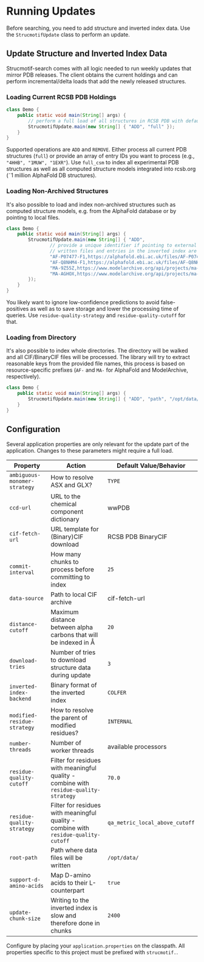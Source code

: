 # Running Updates
Before searching, you need to add structure and inverted index data. Use the `StrucmotifUpdate` class to perform an
update.

## Update Structure and Inverted Index Data
Strucmotif-search comes with all logic needed to run weekly updates that mirror PDB releases. The client obtains the
current holdings and can perform incremental/delta loads that add the newly released structures.

### Loading Current RCSB PDB Holdings
```java
class Demo {
    public static void main(String[] args) {
        // perform a full load of all structures in RCSB PDB with default configuration
        StrucmotifUpdate.main(new String[] { "ADD", "full" });
    }
}
```

Supported operations are `ADD` and `REMOVE`. Either process all current PDB structures (`full`) or provide an array of
entry IDs you want to process (e.g., `"4HHB", "1MUW", "1EXR"`). Use `full_csm` to index all experimental PDB structures
as well as all computed structure models integrated into rcsb.org (˜1 million AlphaFold DB structures).

### Loading Non-Archived Structures
It's also possible to load and index non-archived structures such as computed structure models, e.g. from the AlphaFold
database or by pointing to local files.

```java
class Demo {
    public static void main(String[] args) {
        StrucmotifUpdate.main(new String[] { "ADD",
                // provide a unique identifier if pointing to external files
                // written files and entries in the inverted index are identified by this key
                "AF-P07477-F1,https://alphafold.ebi.ac.uk/files/AF-P07477-F1-model_v1.cif",
                "AF-Q8NHM4-F1,https://alphafold.ebi.ac.uk/files/AF-Q8NHM4-F1-model_v1.cif",
                "MA-9Z55Z,https://www.modelarchive.org/api/projects/ma-9z55z?type=basic__model_file_name",
                "MA-AGHOX,https://www.modelarchive.org/api/projects/ma-aghox?type=basic__model_file_name"
        });
    }
}
```

You likely want to ignore low-confidence predictions to avoid false-positives as well as to save storage and lower the 
processing time of queries. Use `residue-quality-strategy` and `residue-quality-cutoff` for that.

### Loading from Directory
It's also possible to index whole directories. The directory will be walked and all CIF/BinaryCIF files will be 
processed. The library will try to extract reasonable keys from the provided file names, this process is based on 
resource-specific prefixes (`AF-` and `MA-` for AlphaFold and ModelArchive, respectively).
```java
class Demo {
    public static void main(String[] args) {
        StrucmotifUpdate.main(new String[] { "ADD", "path", "/opt/data/pdb/" });
    }
}
```

## Configuration
Several application properties are only relevant for the update part of the application. Changes to these parameters 
might require a full load.

| Property     | Action | Default Value/Behavior |
| -----------  | ------ | ------- |
| `ambiguous-monomer-strategy` | How to resolve ASX and GLX? | `TYPE` |
| `ccd-url` | URL to the chemical component dictionary | wwPDB |
| `cif-fetch-url` | URL template for (Binary)CIF download | RCSB PDB BinaryCIF |
| `commit-interval` | How many chunks to process before committing to index | `25` |
| `data-source` | Path to local CIF archive | cif-fetch-url |
| `distance-cutoff` | Maximum distance between alpha carbons that will be indexed in Å | `20` |
| `download-tries` | Number of tries to download structure data during update | `3` |
| `inverted-index-backend` | Binary format of the inverted index | `COLFER` |
| `modified-residue-strategy` | How to resolve the parent of modified residues? | `INTERNAL` |
| `number-threads` | Number of worker threads | available processors |
| `residue-quality-cutoff` | Filter for residues with meaningful quality - combine with `residue-quality-strategy` | `70.0` |
| `residue-quality-strategy` | Filter for residues with meaningful quality - combine with `residue-quality-cutoff` | `qa_metric_local_above_cutoff` |
| `root-path` | Path where data files will be written | `/opt/data/` |
| `support-d-amino-acids` | Map D-amino acids to their L-counterpart | `true` |
| `update-chunk-size` | Writing to the inverted index is slow and therefore done in chunks | `2400` |

Configure by placing your `application.properties` on the classpath. All properties specific to this project must be
prefixed with `strucmotif.`.